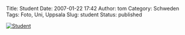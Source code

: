 Title: Student
Date: 2007-01-22 17:42
Author: tom
Category: Schweden
Tags: Foto, Uni, Uppsala
Slug: student
Status: published

[![Student](http://www.fiket.de/pic/student_s.jpg "Student")](http://www.fiket.de/pic/student_l.jpg)

